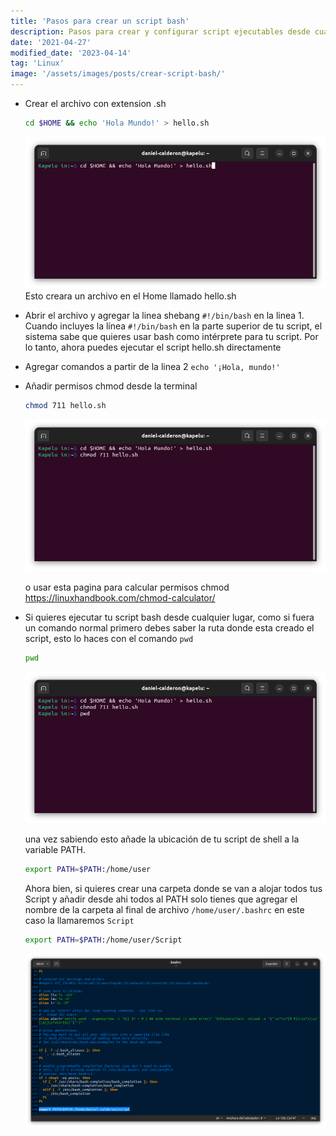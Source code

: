 ```yaml
---
title: 'Pasos para crear un script bash'
description: Pasos para crear y configurar script ejecutables desde cualquier parte del sistema
date: '2021-04-27'
modified_date: '2023-04-14'
tag: 'Linux'
image: '/assets/images/posts/crear-script-bash/'
---
```


* Crear el archivo con extension .sh
  
  ```bash
  cd $HOME && echo 'Hola Mundo!' > hello.sh 
  ```
  ![crear-script-bash](../public/assets/images/posts/crear-script-bash/crear-script-bash01.png)
    Esto creara un archivo en el Home llamado hello.sh

* Abrir el archivo y agregar la linea shebang `#!/bin/bash` en la linea 1. Cuando incluyes la línea  `#!/bin/bash` en la parte superior de tu script, el sistema sabe que quieres usar bash como intérprete para tu script. Por lo tanto, ahora puedes ejecutar el script hello.sh directamente 

* Agregar comandos a partir de la linea 2 `echo '¡Hola, mundo!'`

* Añadir permisos chmod desde la terminal 
  
  ```bash
  chmod 711 hello.sh
  ```
  ![crear-script-bash](../public/assets/images/posts/crear-script-bash/crear-script-bash02.png)
  
     o usar esta pagina para calcular permisos chmod https://linuxhandbook.com/chmod-calculator/

* Si quieres ejecutar tu script bash desde cualquier lugar, como si fuera un comando normal primero debes saber la ruta donde esta creado el script, esto lo haces con el comando `pwd`
  
  ```bash
  pwd
  ```
  ![crear-script-bash](../public/assets/images/posts/crear-script-bash/crear-script-bash03.png)
  
    una vez sabiendo esto añade la ubicación de tu script de shell a la variable PATH. 
  
  ```bash
  export PATH=$PATH:/home/user
  ```
  
    Ahora bien, si quieres crear una carpeta donde se van a alojar todos tus Script y añadir desde ahi todos al PATH solo tienes que agregar el nombre de la carpeta al final de archivo `/home/user/.bashrc` en este caso la llamaremos `Script`
  
  ```bash
  export PATH=$PATH:/home/user/Script
  ```
  ![crear-script-bash](../public/assets/images/posts/crear-script-bash/crear-script-bash04.png)
